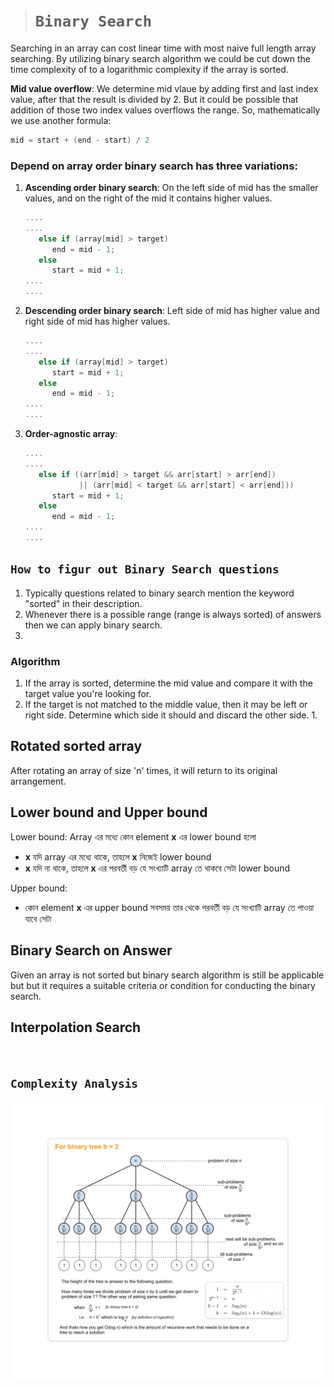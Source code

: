 > # **```Binary Search```**

Searching in an array can cost linear time with most naive full length array searching. By utilizing binary search algorithm we could be cut down the time complexity of to a logarithmic complexity if the array is sorted.

**Mid value overflow**: We determine mid vlaue by adding first and last index value, after that the result is divided by 2. But it could be possible that addition of those two index values overflows the range. So, mathematically we use another formula:
```cpp
mid = start + (end - start) / 2
```

### Depend on array order binary search has three variations: 
1. **Ascending order binary search**: On the left side of mid has the smaller values, and on the right of the mid it contains higher values.
   ```cpp
   ....
   ....
      else if (array[mid] > target)
         end = mid - 1;
      else
         start = mid + 1;
   ....
   ....
   ```
2. **Descending order binary search**: Left side of mid has higher value and right side of mid has higher values. 
   ```cpp
   ....
   ....
      else if (array[mid] > target)
         start = mid + 1;
      else
         end = mid - 1;
   ....
   ....
   ```
3. **Order-agnostic array**:
   ```cpp
   ....
   ....
      else if ((arr[mid] > target && arr[start] > arr[end]) 
               || (arr[mid] < target && arr[start] < arr[end]))
         start = mid + 1;
      else
         end = mid - 1;
   ....
   ....
   ```

## ```How to figur out Binary Search questions```
1. Typically questions related to binary search mention the keyword "sorted" in their description.
2. Whenever there is a possible range (range is always sorted) of answers then we can apply binary search.
3. 

### Algorithm
1. If the array is sorted, determine the mid value and compare it with the target value you're looking for. 
2. If the target is not matched to the middle value, then it may be left or right side. Determine which side it should and discard the other side. 
   1. 


## Rotated sorted array 


After rotating an array of size 'n' times, it will return to its original arrangement.


## Lower bound and Upper bound
Lower bound: Array এর মধ্যে কোন element **x** এর lower bound হলো
- **x** যদি  array এর মধ্যে থাকে, তাহলে **x** নিজেই lower bound
- **x** যদি না থাকে, তাহলে **x** এর পরবর্তী বড় যে সংখ্যাটি array তে থাকবে সেটা lower bound

Upper bound:
- কোন element **x** এর upper bound সবসময় তার থেকে পরবর্তী বড় যে সংখ্যাটি array তে পাওয়া যাবে সেটা 

## Binary Search on Answer
Given an array is not sorted but binary search algorithm is still be applicable but but it requires a suitable criteria or condition for conducting the binary search.

## Interpolation Search

&nbsp;

## **```Complexity Analysis```**

![Binary search](./BS_complexity.jpg)